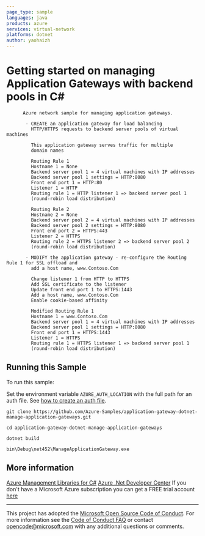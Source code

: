 ```yaml
---
page_type: sample
languages: java
products: azure
services: virtual-network
platforms: dotnet
author: yaohaizh
---
```


# Getting started on managing Application Gateways with backend pools in C# #

          Azure network sample for managing application gateways.
         
           - CREATE an application gateway for load balancing
             HTTP/HTTPS requests to backend server pools of virtual machines
         
             This application gateway serves traffic for multiple
             domain names
         
             Routing Rule 1
             Hostname 1 = None
             Backend server pool 1 = 4 virtual machines with IP addresses
             Backend server pool 1 settings = HTTP:8080
             Front end port 1 = HTTP:80
             Listener 1 = HTTP
             Routing rule 1 = HTTP listener 1 => backend server pool 1
             (round-robin load distribution)
         
             Routing Rule 2
             Hostname 2 = None
             Backend server pool 2 = 4 virtual machines with IP addresses
             Backend server pool 2 settings = HTTP:8080
             Front end port 2 = HTTPS:443
             Listener 2 = HTTPS
             Routing rule 2 = HTTPS listener 2 => backend server pool 2
             (round-robin load distribution)
         
           - MODIFY the application gateway - re-configure the Routing Rule 1 for SSL offload and
             add a host name, www.Contoso.Com
         
             Change listener 1 from HTTP to HTTPS
             Add SSL certificate to the listener
             Update front end port 1 to HTTPS:1443
             Add a host name, www.Contoso.Com
             Enable cookie-based affinity
         
             Modified Routing Rule 1
             Hostname 1 = www.Contoso.Com
             Backend server pool 1 = 4 virtual machines with IP addresses
             Backend server pool 1 settings = HTTP:8080
             Front end port 1 = HTTPS:1443
             Listener 1 = HTTPS
             Routing rule 1 = HTTPS listener 1 => backend server pool 1
             (round-robin load distribution)
         


## Running this Sample ##

To run this sample:

Set the environment variable `AZURE_AUTH_LOCATION` with the full path for an auth file. See [how to create an auth file](https://github.com/Azure/azure-libraries-for-net/blob/master/AUTH.md).

    git clone https://github.com/Azure-Samples/application-gateway-dotnet-manage-application-gateways.git

    cd application-gateway-dotnet-manage-application-gateways
  
    dotnet build
    
    bin\Debug\net452\ManageApplicationGateway.exe

## More information ##

[Azure Management Libraries for C#](https://github.com/Azure/azure-sdk-for-net/tree/Fluent)
[Azure .Net Developer Center](https://azure.microsoft.com/en-us/develop/net/)
If you don't have a Microsoft Azure subscription you can get a FREE trial account [here](http://go.microsoft.com/fwlink/?LinkId=330212)

---

This project has adopted the [Microsoft Open Source Code of Conduct](https://opensource.microsoft.com/codeofconduct/). For more information see the [Code of Conduct FAQ](https://opensource.microsoft.com/codeofconduct/faq/) or contact [opencode@microsoft.com](mailto:opencode@microsoft.com) with any additional questions or comments.